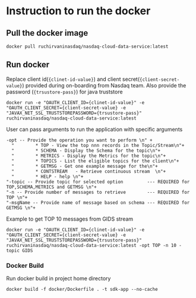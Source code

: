 # Instruction to run the docker 
 
## Pull the docker image
```
docker pull ruchirvaninasdaq/nasdaq-cloud-data-service:latest 
```
 
## Run docker 

Replace client id(`{clinet-id-value}`) and client secret(`{client-secret-value}`) provided during on-boarding from Nasdaq team. Also provide the password (`{trsustore-pass}`) for java truststore

```
docker run -e "OAUTH_CLIENT_ID={clinet-id-value}" -e "OAUTH_CLIENT_SECRET={client-secret-value} -e "JAVAX_NET_SSL_TRUSTSTOREPASSWORD={trsustore-pass}" ruchirvaninasdaq/nasdaq-cloud-data-service:latest
```
 
 User can pass arguments to run the application with specific arguments
 ```
 -opt -- Provide the operation you want to perform \n" +
   "        * TOP - View the top nnn records in the Topic/Stream\n"+
   "        * SCHEMA - Display the Schema for the topic\n"+
   "        * METRICS - Display the Metrics for the topic\n"+
   "        * TOPICS - List the eligible topics for the client\n"+
   "        * GETMSG - Get one example message for the\n"+
   "        * CONTSTREAM   - Retrieve continuous stream  \n"+
   "        * HELP - help \n"+
 "-topic -- Provide topic for selected option         --- REQUIRED for TOP,SCHEMA,METRICS and GETMSG \n"+
 "-n -- Provide number of messages to retrieve        --- REQUIRED for TOP \n"+
 "-msgName -- Provide name of message based on schema --- REQUIRED for GETMSG \n"+
 ```
 
 Example to get TOP 10 messages from GIDS stream
 
 ```
 docker run -e "OAUTH_CLIENT_ID={clinet-id-value}" -e "OAUTH_CLIENT_SECRET={client-secret-value} -e "JAVAX_NET_SSL_TRUSTSTOREPASSWORD={trsustore-pass}" ruchirvaninasdaq/nasdaq-cloud-data-service:latest -opt TOP -n 10 -topic GIDS
```
 
### Docker Build 
Run docker build in project home directory 
    
```
docker build -f docker/Dockerfile . -t sdk-app --no-cache
```
 
     